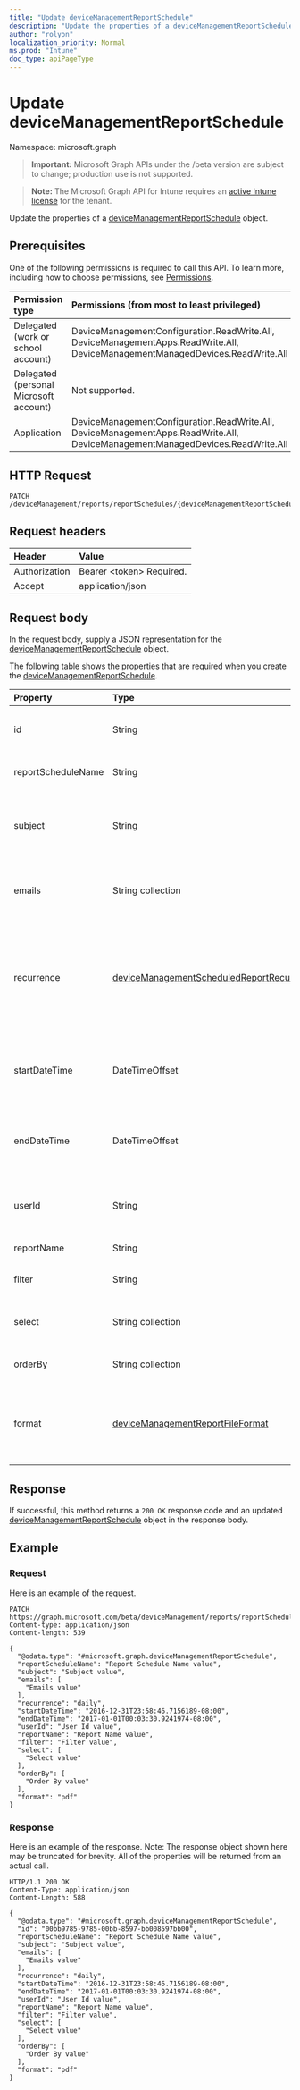 ```yaml
---
title: "Update deviceManagementReportSchedule"
description: "Update the properties of a deviceManagementReportSchedule object."
author: "rolyon"
localization_priority: Normal
ms.prod: "Intune"
doc_type: apiPageType
---
```


# Update deviceManagementReportSchedule

Namespace: microsoft.graph

> **Important:** Microsoft Graph APIs under the /beta version are subject to change; production use is not supported.

> **Note:** The Microsoft Graph API for Intune requires an [active Intune license](https://go.microsoft.com/fwlink/?linkid=839381) for the tenant.

Update the properties of a [deviceManagementReportSchedule](../resources/intune-reporting-devicemanagementreportschedule.md) object.

## Prerequisites
One of the following permissions is required to call this API. To learn more, including how to choose permissions, see [Permissions](/graph/permissions-reference).

|Permission type|Permissions (from most to least privileged)|
|:---|:---|
|Delegated (work or school account)|DeviceManagementConfiguration.ReadWrite.All, DeviceManagementApps.ReadWrite.All, DeviceManagementManagedDevices.ReadWrite.All|
|Delegated (personal Microsoft account)|Not supported.|
|Application|DeviceManagementConfiguration.ReadWrite.All, DeviceManagementApps.ReadWrite.All, DeviceManagementManagedDevices.ReadWrite.All|

## HTTP Request
<!-- {
  "blockType": "ignored"
}
-->
``` http
PATCH /deviceManagement/reports/reportSchedules/{deviceManagementReportScheduleId}
```

## Request headers
|Header|Value|
|:---|:---|
|Authorization|Bearer &lt;token&gt; Required.|
|Accept|application/json|

## Request body
In the request body, supply a JSON representation for the [deviceManagementReportSchedule](../resources/intune-reporting-devicemanagementreportschedule.md) object.

The following table shows the properties that are required when you create the [deviceManagementReportSchedule](../resources/intune-reporting-devicemanagementreportschedule.md).

|Property|Type|Description|
|:---|:---|:---|
|id|String|Unique identifier for this entity|
|reportScheduleName|String|Name of the schedule|
|subject|String|Subject of the scheduled reports that are delivered|
|emails|String collection|Emails to which the scheduled reports are delivered|
|recurrence|[deviceManagementScheduledReportRecurrence](../resources/intune-reporting-devicemanagementscheduledreportrecurrence.md)|Frequency of scheduled report delivery. Possible values are: `none`, `daily`, `weekly`, `monthly`.|
|startDateTime|DateTimeOffset|Time that the delivery of the scheduled reports starts|
|endDateTime|DateTimeOffset|Time that the delivery of the scheduled reports ends|
|userId|String|The Id of the User who created the report|
|reportName|String|Name of the report|
|filter|String|Filters applied on the report|
|select|String collection|Columns selected from the report|
|orderBy|String collection|Ordering of columns in the report|
|format|[deviceManagementReportFileFormat](../resources/intune-reporting-devicemanagementreportfileformat.md)|Format of the scheduled report. Possible values are: `csv`, `pdf`.|



## Response
If successful, this method returns a `200 OK` response code and an updated [deviceManagementReportSchedule](../resources/intune-reporting-devicemanagementreportschedule.md) object in the response body.

## Example

### Request
Here is an example of the request.
``` http
PATCH https://graph.microsoft.com/beta/deviceManagement/reports/reportSchedules/{deviceManagementReportScheduleId}
Content-type: application/json
Content-length: 539

{
  "@odata.type": "#microsoft.graph.deviceManagementReportSchedule",
  "reportScheduleName": "Report Schedule Name value",
  "subject": "Subject value",
  "emails": [
    "Emails value"
  ],
  "recurrence": "daily",
  "startDateTime": "2016-12-31T23:58:46.7156189-08:00",
  "endDateTime": "2017-01-01T00:03:30.9241974-08:00",
  "userId": "User Id value",
  "reportName": "Report Name value",
  "filter": "Filter value",
  "select": [
    "Select value"
  ],
  "orderBy": [
    "Order By value"
  ],
  "format": "pdf"
}
```

### Response
Here is an example of the response. Note: The response object shown here may be truncated for brevity. All of the properties will be returned from an actual call.
``` http
HTTP/1.1 200 OK
Content-Type: application/json
Content-Length: 588

{
  "@odata.type": "#microsoft.graph.deviceManagementReportSchedule",
  "id": "00bb9785-9785-00bb-8597-bb008597bb00",
  "reportScheduleName": "Report Schedule Name value",
  "subject": "Subject value",
  "emails": [
    "Emails value"
  ],
  "recurrence": "daily",
  "startDateTime": "2016-12-31T23:58:46.7156189-08:00",
  "endDateTime": "2017-01-01T00:03:30.9241974-08:00",
  "userId": "User Id value",
  "reportName": "Report Name value",
  "filter": "Filter value",
  "select": [
    "Select value"
  ],
  "orderBy": [
    "Order By value"
  ],
  "format": "pdf"
}
```





